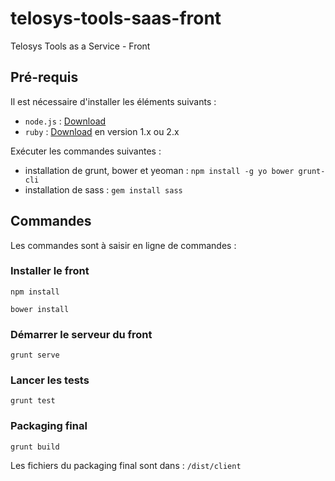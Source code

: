 # telosys-tools-saas-front
Telosys Tools as a Service - Front

## Pré-requis

Il est nécessaire d'installer les éléments suivants :
* ```node.js``` : [Download](http://nodejs.org/download/)
* ```ruby``` : [Download](https://www.ruby-lang.org/fr/downloads/) en version 1.x ou 2.x

Exécuter les commandes suivantes :
* installation de grunt, bower et yeoman :
```npm install -g yo bower grunt-cli ```
* installation de sass :
```gem install sass```

## Commandes

Les commandes sont à saisir en ligne de commandes :

### Installer le front
```npm install```

```bower install```

### Démarrer le serveur du front
```grunt serve```

### Lancer les tests 
```grunt test```

### Packaging final
```grunt build```

Les fichiers du packaging final sont dans : ```/dist/client```
